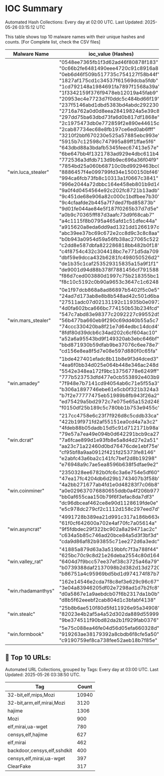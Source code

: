 # IOC Summary

Automated Hash Collections: Every day at 02:00 UTC. Last Updated: 2025-05-26 03:15:12 UTC

This table shows top 10 malware names with their unique hashes and counts. [For Complete list, check the CSV files]

| Malware Name | ioc_value (Hashes) | Count |
|--------------|--------------------|-------|
|  "win.luca_stealer" |  "0548ee7365fb1f3d62ad46f80878f183"<br> "0c66b2fe6481490eee4720c91c8916a8"<br> "0eb6d46f509b517735c754127f58b44f"<br> "1827af175cd1c34537f61569dcba5fdb"<br> "1cd792148a1984691fa7897f1568a39a"<br> "1f3342159f376f9478eb12019a45fab9"<br> "20953ec4e7723d7f0ddc5c484bd66f19"<br> "237f5146abd1dbd5383bd4abdc292230"<br> "2716a762a0d0d8eea28419824a5e39c8"<br> "297dd75ba63dbd73fa6d0b817df1868e"<br> "2c1975473db0e772859f2e890e44615d"<br> "2cab87734ec68e8fb197ce6ed0ab6fff"<br> "3210f2bbf670230e525a57885ebc993e"<br> "5915b7c12598c747995a89ff1ffae5f6"<br> "643dbd88a3bdafb5345feec67413e57e"<br> "6be647bb4f1321783ad929e4dbc611b4"<br> "772536a3dfdb713d9b9ec696a36f04f9"<br> "7854bd25a060b68710c0bd9929463bc0"<br> "8886457f4e099799fd34e1500150bf46"<br> "994ca6fcb73fb8c10313a1f0667c3841"<br> "996e2044a72dbbc164e458eb801b9d14"<br> "9a0f4d0454564e92c202fc8721b13adb"<br> "9c451de68e906a82c000c1bdfbee7b30"<br> "9c4cfaafde2b445a7f7ded7fbd85873b"<br> "9d01fe044ae84e5f187f0265b37d7d5e"<br> "a0b9c70365fff87d3aafc73d9f68cab7"<br> "a4c1115f8b0795a465afd1c51dfec44a"<br> "a915620a8eda6dd9ad1321dd1266197d"<br> "abc39ee37bc69c672e2cc8d9c3c8c8aa"<br> "b0b943a0954d59a56fb38ac27065c522"<br> "c2dd8e587dbfa822286818bb482b0f18"<br> "c4f8754c432c304418bc7e771d5da709"<br> "dbf59e9dcca432b6281fc498050526d2"<br> "de1b35c1caf253529315835a15a9f1f1"<br> "de9001d94d88b378f7881456cf791588"<br> "f86d7ced003880d1997c75b218355bc1"<br> "f8c10c5192c0b90a9653c3647c1c6248" | 37 |
|  "win.mars_stealer" |  "0e1f97dcb868a8ad86897b5402f5c0e5"<br> "24ad7d173ab8e8b8b548ad42c501d6ba"<br> "27511adc07d02131192c11935b0e0972"<br> "4d0fa602bca666bc774150b53b234fcd"<br> "547c7abd83e98377c2092227c99552d5"<br> "56b477ba660eb9f290c69dd40b55a5c7"<br> "74ccc330420ba8f21e7d64edbc14dcd4"<br> "8fdf80d39dcb6c34ad202c6cf604ac10"<br> "a52a6a95543bd9f149320ab3ebc646bf"<br> "bbd871930b59dfab9be37076c6ee78e7"<br> "cd156e8ea8f5d7e08e597d880f0c65fa" | 11 |
|  "win.amadey" |  "1bde427401efadc8b11b8e9f3d4dced3"<br> "4ea6f0bb34d025e064b448e346ac248d"<br> "5542e348ea172f9bc13756778e6249ff"<br> "777b523753dfd477e0cb553892e403b9"<br> "7f948e7b7141cd94054ab6c71e5f55a3"<br> "b306a1897746ebe61e5cb0f321b324a3"<br> "b7f2e77777475eb51989b8fb943f26a2"<br> "ed75429a5bd2972c7e075e65a152d248"<br> "f0150df25b189c5c780bb1b753e9455c" | 9 |
|  "win.dcrat" |  "217cc4758e6c23f7f926d8c5cddb33ca"<br> "422b19f971fd2af55151ea0cd4a7a3c2"<br> "4fdeb88b05dadb15d5c91d712171b98a"<br> "79e57a7ea49e094b0d642291bcb9ca27"<br> "7a6fcae899d1e93fb8e5a8d4d27e2a51"<br> "aa23c71a22460d0bd76476cde1ebf75e"<br> "cf95bf8a9aa0912f421fd25373fe8146"<br> "e2abfc43a6ba2c141fc7bef2d8b19298"<br> "e76948a9c7ae5ea8596b638f5dfae9e2" | 9 |
|  "win.coinminer" |  "2350328ee6782b0fc6c3a6e754e5df60"<br> "47ea17fc4204db6d29b1743407b3f58b"<br> "4a2bb271677ab4fd1e0d48283f7c06b8"<br> "a0e029637076880655ddb0a4f206b977"<br> "bb0af655caa150b79f6f3efac8da7df3"<br> "dc96dbceaf462ce8e90d1128619fde0e"<br> "e5c978dc279cf2c1112d158c297eed7d" | 7 |
|  "win.asyncrat" |  "4991728b389ea21d991c317a186b663e"<br> "61f0cf642600a702e4af70fc7a05614a"<br> "9f5fdbdec29f322bc902a8a29471ac2c"<br> "c634a5b85c746ad20bce84a5d3f3bf3d"<br> "cda9d86af82b93855c71ee272d6a3edc" | 5 |
|  "win.valley_rat" |  "41885a879d63a3a519bbfc7f3a788f44"<br> "625bc70c9c8d21e26deba2554c80d164"<br> "6404d7f9bcc57ee37ef38c3725a46a79"<br> "b0739388daf2137098b2d382d13d2720"<br> "b86751a4c95969bd5bd1d974174f87b7" | 5 |
|  "win.rhadamanthys" |  "162e14546e2cda7f8c8ef3e629c96c67"<br> "3e04a83946205df02e7298ad1d7b2fc8"<br> "d0a5867e1a9aebdcb07f6b2317da1b0b"<br> "d8b5f62eeebf2cab804d1c3bfabf4138" | 4 |
|  "win.stealc" |  "25b8b6ae510f80d5fd11926e95a34908"<br> "82023e4b2af5a4a52d302da889d55999"<br> "9be374511f90bd82da2b1f929fab0376" | 3 |
|  "win.formbook" |  "5e75c088ea46fe04d56d05efa660328d"<br> "919263ae38179392a8cbdb6f8cfe5a50"<br> "c9190759ef8ca738fee52aeb18b7f85e" | 3 |

<!-- url_summary_start -->
## 🔗 Top 10 URLs:

Automated URL Collections, grouped by Tags: Every day at 03:00 UTC. Last Updated: 2025-05-26 03:38:50 UTC.

| Tag | Count |
|-----|-------|
| 32-bit,elf,mips,Mozi | 10940 |
| 32-bit,arm,elf,mirai,Mozi | 3120 |
| hajime | 1306 |
| Mozi | 900 |
| elf,mirai,ua-wget | 780 |
| censys,elf,hajime | 627 |
| elf,mirai | 462 |
| backdoor,censys,elf,sshdkit | 400 |
| censys,elf,mirai,ua-wget | 397 |
| ClearFake | 317 |
<!-- url_summary_end -->
